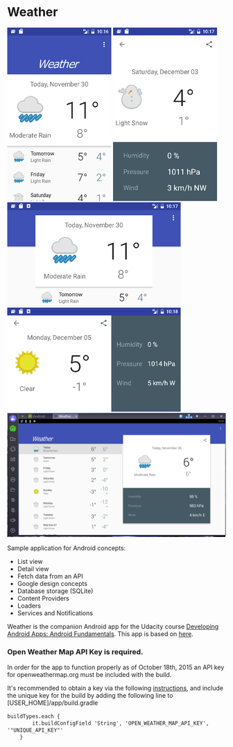 Weather
========

![alt tag](https://github.com/an-garcia/Weather/blob/master/readmeImages/Screenshot_1480565804.png)
![alt tag](https://github.com/an-garcia/Weather/blob/master/readmeImages/Screenshot_1480565868.png)
![alt tag](https://github.com/an-garcia/Weather/blob/master/readmeImages/Screenshot_1480565881.png)
![alt tag](https://github.com/an-garcia/Weather/blob/master/readmeImages/Screenshot_1480565890.png)
![alt tag](https://github.com/an-garcia/Weather/blob/master/readmeImages/final_bstSnapshot_32292.png)

Sample application for Android concepts:
- List view
- Detail view
- Fetch data from an API
- Google design concepts
- Database storage (SQLite)
- Content Providers
- Loaders
- Services and Notifications
 
Weather is the companion Android app for the Udacity course [Developing Android Apps: Android Fundamentals](https://www.udacity.com/course/ud853).
This app is based on [here](https://github.com/udacity/Sunshine).




### Open Weather Map API Key is required.

In order for the app to function properly as of October 18th, 2015 an API key for openweathermap.org must be included with the build.

It's recommended to obtain a key via the following [instructions](http://openweathermap.org/appid#use), and include the unique key for the build by adding the following line to [USER_HOME]/app/build.gradle

```
buildTypes.each {
        it.buildConfigField 'String', 'OPEN_WEATHER_MAP_API_KEY', '"UNIQUE_API_KEY"'
    }
```


